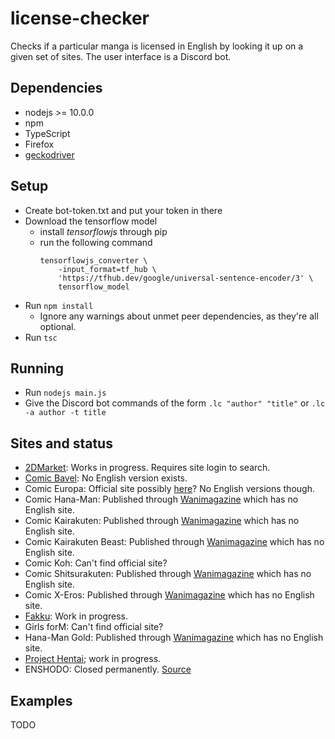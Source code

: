 # license-checker
Checks if a particular manga is licensed in English by looking it up on a given set of sites. The user interface is a Discord bot.
## Dependencies
* nodejs >= 10.0.0
* npm
* TypeScript
* Firefox
* [geckodriver](https://github.com/mozilla/geckodriver/releases)
## Setup
* Create bot-token.txt and put your token in there
* Download the tensorflow model
	* install *tensorflowjs* through pip
	* run the following command  
		```
		tensorflowjs_converter \
			-input_format=tf_hub \
			'https://tfhub.dev/google/universal-sentence-encoder/3' \
			tensorflow_model
		```
* Run `npm install`
	* Ignore any warnings about unmet peer dependencies, as they're all optional.
* Run `tsc`
## Running
* Run `nodejs main.js`
* Give the Discord bot commands of the form `.lc "author" "title"` or `.lc -a author -t title`
## Sites and status
* [2DMarket](http://2d-market.com/): Works in progress. Requires site login to search.
* [Comic Bavel](https://comicbavel.com/): No English version exists.
* Comic Europa: Official site possibly [here](http://comicbavel.com/europa/)? No English versions though.
* Comic Hana-Man: Published through [Wanimagazine](https://www.wani.com/) which has no English site.
* Comic Kairakuten: Published through [Wanimagazine](https://www.wani.com/) which has no English site.
* Comic Kairakuten Beast: Published through [Wanimagazine](https://www.wani.com/) which has no English site.
* Comic Koh: Can't find official site?
* Comic Shitsurakuten: Published through [Wanimagazine](https://www.wani.com/) which has no English site.
* Comic X-Eros: Published through [Wanimagazine](https://www.wani.com/) which has no English site.
* [Fakku](https://www.fakku.net/): Work in progress.
* Girls forM: Can't find official site?
* Hana-Man Gold: Published through [Wanimagazine](https://www.wani.com/) which has no English site.
* [Project Hentai](https://www.projecthentai.com/); work in progress.
* ENSHODO: Closed permanently. [Source](https://www.twipu.com/patinafinish/tweet/1167021110849703937)
## Examples
TODO

